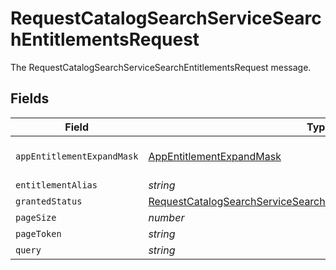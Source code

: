 # RequestCatalogSearchServiceSearchEntitlementsRequest

The RequestCatalogSearchServiceSearchEntitlementsRequest message.


## Fields

| Field                                                                                                                                                         | Type                                                                                                                                                          | Required                                                                                                                                                      | Description                                                                                                                                                   |
| ------------------------------------------------------------------------------------------------------------------------------------------------------------- | ------------------------------------------------------------------------------------------------------------------------------------------------------------- | ------------------------------------------------------------------------------------------------------------------------------------------------------------- | ------------------------------------------------------------------------------------------------------------------------------------------------------------- |
| `appEntitlementExpandMask`                                                                                                                                    | [AppEntitlementExpandMask](../../models/shared/appentitlementexpandmask.md)                                                                                   | :heavy_minus_sign:                                                                                                                                            | The AppEntitlementExpandMask message.                                                                                                                         |
| `entitlementAlias`                                                                                                                                            | *string*                                                                                                                                                      | :heavy_minus_sign:                                                                                                                                            | The entitlementAlias field.                                                                                                                                   |
| `grantedStatus`                                                                                                                                               | [RequestCatalogSearchServiceSearchEntitlementsRequestGrantedStatus](../../models/shared/requestcatalogsearchservicesearchentitlementsrequestgrantedstatus.md) | :heavy_minus_sign:                                                                                                                                            | The grantedStatus field.                                                                                                                                      |
| `pageSize`                                                                                                                                                    | *number*                                                                                                                                                      | :heavy_minus_sign:                                                                                                                                            | The pageSize field.                                                                                                                                           |
| `pageToken`                                                                                                                                                   | *string*                                                                                                                                                      | :heavy_minus_sign:                                                                                                                                            | The pageToken field.                                                                                                                                          |
| `query`                                                                                                                                                       | *string*                                                                                                                                                      | :heavy_minus_sign:                                                                                                                                            | The query field.                                                                                                                                              |